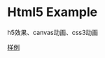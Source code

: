# Html5 Example

h5效果、canvas动画、css3动画

[样例](https://yqf.github.io/h5/example/funnnel/1/index.html)

